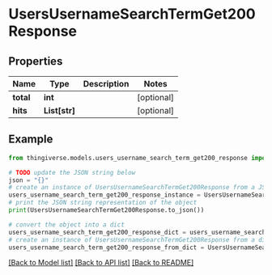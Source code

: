 # UsersUsernameSearchTermGet200Response


## Properties

Name | Type | Description | Notes
------------ | ------------- | ------------- | -------------
**total** | **int** |  | [optional] 
**hits** | **List[str]** |  | [optional] 

## Example

```python
from thingiverse.models.users_username_search_term_get200_response import UsersUsernameSearchTermGet200Response

# TODO update the JSON string below
json = "{}"
# create an instance of UsersUsernameSearchTermGet200Response from a JSON string
users_username_search_term_get200_response_instance = UsersUsernameSearchTermGet200Response.from_json(json)
# print the JSON string representation of the object
print(UsersUsernameSearchTermGet200Response.to_json())

# convert the object into a dict
users_username_search_term_get200_response_dict = users_username_search_term_get200_response_instance.to_dict()
# create an instance of UsersUsernameSearchTermGet200Response from a dict
users_username_search_term_get200_response_from_dict = UsersUsernameSearchTermGet200Response.from_dict(users_username_search_term_get200_response_dict)
```
[[Back to Model list]](../README.md#documentation-for-models) [[Back to API list]](../README.md#documentation-for-api-endpoints) [[Back to README]](../README.md)


